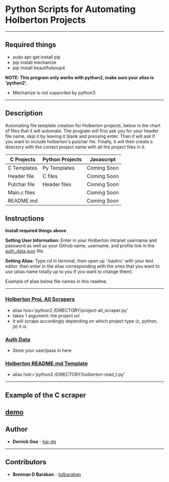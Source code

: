 # Python Scripts for Automating Holberton Projects

---

## Required things

* sudo apt-get install pip
* pip install mechanize
* pip install beautifulsoup4

**NOTE: This program only works with python2, make sure your alias is 'python2'.**
* Mechanize is not supported by python3

---

## Description

Automating file template creation for Holberton projects, below is the chart of files that it will automate. The program will first ask you for your header file name, skip it by leaving it blank and pressing enter. Then it will ask if you want to include holberton's putchar file. Finally, it will then create a directory with the correct project name with all the project files in it.

| C Projects | Python Projects | Javascript |
| ------------- | ------------- | ------------- |
| C Templates | Py Templates | Coming Soon |
| Header file | C files |  Coming Soon |
| Putchar file | Header files |  Coming Soon |
| Main.c files | |  Coming Soon |
| README.md | |  Coming Soon |

## Instructions

**Install required things above**

**Setting User Information:** Enter in your Holberton intranet username and password as well as your Github name, username, and profile link in the [auth_data.json](./auth_data.json) file.

**Setting Alias:** Type cd in terminal, then open up '.bashrc' with your text editor. then enter in the alias corresponding with the ones that you want to use (alias name totally up to you if you want to change them).

Example of alias below file names in this readme.

---

### [Holberton Proj. All Scrapers](./project-all_scraper.py)
* alias hos='python2 /DIRECTORY/project-all_scraper.py'
* takes 1 argument: the project url
* it will scrape accordingly depending on which project type (c, python, js) it is

### [Auth Data](./auth_data.json)
* Store your user/pass in here

### [Holberton README.md Template](./holberton-read_t.py)
* alias hotr='python2 /DIRECTORY/holberton-read_t.py'

---
## Example of the C scraper

[demo](https://i.imgur.com/KmIzU4f.png)
---

## Author
* **Derrick Gee** - [kai-dg](https://github.com/kai-dg)

---

## Contributors
* **Brennan D Baraban** - [bdbaraban](https://github.com/bdbaraban)
